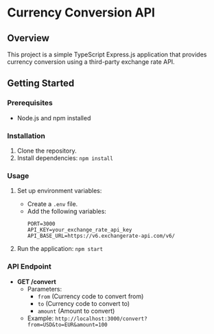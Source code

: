 # Currency Conversion API

## Overview

This project is a simple TypeScript Express.js application that provides currency conversion using a third-party exchange rate API.

## Getting Started

### Prerequisites

- Node.js and npm installed

### Installation

1. Clone the repository.
2. Install dependencies: `npm install`

### Usage

1. Set up environment variables:

   - Create a `.env` file.
   - Add the following variables:
     ```
     PORT=3000
     API_KEY=your_exchange_rate_api_key
     API_BASE_URL=https://v6.exchangerate-api.com/v6/
     ```

2. Run the application: `npm start`

### API Endpoint

- **GET /convert**
  - Parameters:
    - `from` (Currency code to convert from)
    - `to` (Currency code to convert to)
    - `amount` (Amount to convert)
  - Example: `http://localhost:3000/convert?from=USD&to=EUR&amount=100`
